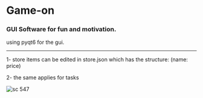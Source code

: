 # Game-on

### GUI Software for fun and motivation.
using pyqt6 for the gui.


------------

1- store items can be edited in store.json which has the structure: (name: price)

2- the same applies for tasks   



![sc 547](https://user-images.githubusercontent.com/63170874/120905114-35f71280-c650-11eb-803d-172d84daae7d.jpg)


